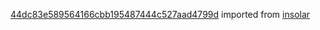 [44dc83e589564166cbb195487444c527aad4799d](https://github.com/insolar/insolar/commit/44dc83e589564166cbb195487444c527aad4799d) imported from [insolar](https://github.com/insolar/insolar)
